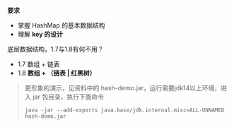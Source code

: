 **要求**
* 掌握 HashMap 的基本数据结构
* 理解 **key 的设计**

底层数据结构，1.7与1.8有何不用？
* 1.7 数组 + 链表
* 1.8 **数组 + （链表 | 红黑树）**

> 更形象的演示，见资料中的 hash-demo.jar，运行需要jdk14以上环境，进入 jar 包目录，执行下面命令
> ```
> java -jar --add-exports java.base/jdk.internal.misc=ALL-UNNAMED hash-demo.jar
> ```

 
 